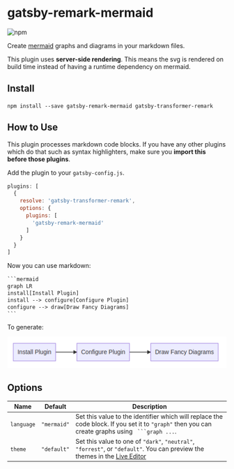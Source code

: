 # gatsby-remark-mermaid
![npm](https://img.shields.io/npm/v/gatsby-remark-mermaid.svg?style=flat-square)

Create [mermaid](https://mermaidjs.github.io/) graphs and diagrams in your markdown files.

This plugin uses **server-side rendering**. This means the svg is rendered on build time instead of having a runtime
dependency on mermaid.

## Install

`npm install --save gatsby-remark-mermaid gatsby-transformer-remark`


## How to Use

This plugin processes markdown code blocks. If you have any other plugins which do that such as syntax highlighters,
make sure you **import this before those plugins**.

Add the plugin to your `gatsby-config.js`.
```js
plugins: [
  {
    resolve: 'gatsby-transformer-remark',
    options: {
      plugins: [
        'gatsby-remark-mermaid'
      ]
    }
  }
]
```

Now you can use markdown:

    ```mermaid
    graph LR
    install[Install Plugin] 
    install --> configure[Configure Plugin]
    configure --> draw[Draw Fancy Diagrams]
    ```

To generate: 

![example](https://github.com/ChappIO/gatsby-remark-mermaid/raw/master/example_graph.png)

## Options

| Name       | Default     | Description                                                                                                                                                                   |
| ---        | ---         | ---                                                                                                                                                                           |
| `language` | `"mermaid"` | Set this value to the identifier which will replace the code block. If you set it to `"graph"` then you can create graphs using ` ```graph ...`.                              |
| `theme`    | `"default"` | Set this value to one of `"dark"`, `"neutral"`, `"forrest"`, or `"default"`. You can preview the themes in the [Live Editor](https://mermaidjs.github.io/mermaid-live-editor) |
